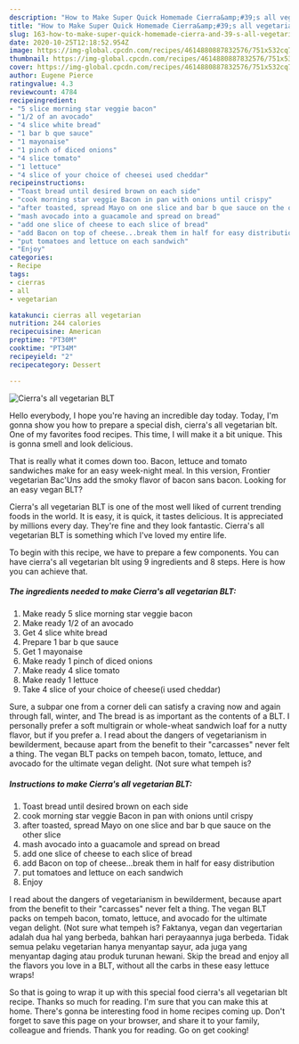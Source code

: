 ```yaml
---
description: "How to Make Super Quick Homemade Cierra&amp;#39;s all vegetarian  BLT"
title: "How to Make Super Quick Homemade Cierra&amp;#39;s all vegetarian  BLT"
slug: 163-how-to-make-super-quick-homemade-cierra-and-39-s-all-vegetarian-blt
date: 2020-10-25T12:18:52.954Z
image: https://img-global.cpcdn.com/recipes/4614880887832576/751x532cq70/cierras-all-vegetarian-blt-recipe-main-photo.jpg
thumbnail: https://img-global.cpcdn.com/recipes/4614880887832576/751x532cq70/cierras-all-vegetarian-blt-recipe-main-photo.jpg
cover: https://img-global.cpcdn.com/recipes/4614880887832576/751x532cq70/cierras-all-vegetarian-blt-recipe-main-photo.jpg
author: Eugene Pierce
ratingvalue: 4.3
reviewcount: 4784
recipeingredient:
- "5 slice morning star veggie bacon"
- "1/2 of an avocado"
- "4 slice white bread"
- "1 bar b que sauce"
- "1 mayonaise"
- "1 pinch of diced onions"
- "4 slice tomato"
- "1 lettuce"
- "4 slice of your choice of cheesei used cheddar"
recipeinstructions:
- "Toast bread until desired brown on each side"
- "cook morning star veggie Bacon in pan with onions until crispy"
- "after toasted, spread Mayo on one slice and bar b que sauce on the other slice"
- "mash avocado into a guacamole and spread on bread"
- "add one slice of cheese to each slice of bread"
- "add Bacon on top of cheese...break them in half for easy distribution"
- "put tomatoes and lettuce on each sandwich"
- "Enjoy"
categories:
- Recipe
tags:
- cierras
- all
- vegetarian

katakunci: cierras all vegetarian 
nutrition: 244 calories
recipecuisine: American
preptime: "PT30M"
cooktime: "PT34M"
recipeyield: "2"
recipecategory: Dessert

---
```



![Cierra&#39;s all vegetarian  BLT](https://img-global.cpcdn.com/recipes/4614880887832576/751x532cq70/cierras-all-vegetarian-blt-recipe-main-photo.jpg)

Hello everybody, I hope you're having an incredible day today. Today, I'm gonna show you how to prepare a special dish, cierra&#39;s all vegetarian  blt. One of my favorites food recipes. This time, I will make it a bit unique. This is gonna smell and look delicious.

That is really what it comes down too. Bacon, lettuce and tomato sandwiches make for an easy week-night meal. In this version, Frontier vegetarian Bac&#39;Uns add the smoky flavor of bacon sans bacon. Looking for an easy vegan BLT?

Cierra&#39;s all vegetarian  BLT is one of the most well liked of current trending foods in the world. It is easy, it is quick, it tastes delicious. It is appreciated by millions every day. They're fine and they look fantastic. Cierra&#39;s all vegetarian  BLT is something which I've loved my entire life.


To begin with this recipe, we have to prepare a few components. You can have cierra&#39;s all vegetarian  blt using 9 ingredients and 8 steps. Here is how you can achieve that.

<!--inarticleads1-->

##### The ingredients needed to make Cierra&#39;s all vegetarian  BLT:

1. Make ready 5 slice morning star veggie bacon
1. Make ready 1/2 of an avocado
1. Get 4 slice white bread
1. Prepare 1 bar b que sauce
1. Get 1 mayonaise
1. Make ready 1 pinch of diced onions
1. Make ready 4 slice tomato
1. Make ready 1 lettuce
1. Take 4 slice of your choice of cheese(i used cheddar)


Sure, a subpar one from a corner deli can satisfy a craving now and again through fall, winter, and The bread is as important as the contents of a BLT. I personally prefer a soft multigrain or whole-wheat sandwich loaf for a nutty flavor, but if you prefer a. I read about the dangers of vegetarianism in bewilderment, because apart from the benefit to their &#34;carcasses&#34; never felt a thing. The vegan BLT packs on tempeh bacon, tomato, lettuce, and avocado for the ultimate vegan delight. (Not sure what tempeh is? 

<!--inarticleads2-->

##### Instructions to make Cierra&#39;s all vegetarian  BLT:

1. Toast bread until desired brown on each side
1. cook morning star veggie Bacon in pan with onions until crispy
1. after toasted, spread Mayo on one slice and bar b que sauce on the other slice
1. mash avocado into a guacamole and spread on bread
1. add one slice of cheese to each slice of bread
1. add Bacon on top of cheese...break them in half for easy distribution
1. put tomatoes and lettuce on each sandwich
1. Enjoy


I read about the dangers of vegetarianism in bewilderment, because apart from the benefit to their &#34;carcasses&#34; never felt a thing. The vegan BLT packs on tempeh bacon, tomato, lettuce, and avocado for the ultimate vegan delight. (Not sure what tempeh is? Faktanya, vegan dan vegertarian adalah dua hal yang berbeda, bahkan hari perayaannya juga berbeda. Tidak semua pelaku vegetarian hanya menyantap sayur, ada juga yang menyantap daging atau produk turunan hewani. Skip the bread and enjoy all the flavors you love in a BLT, without all the carbs in these easy lettuce wraps! 

So that is going to wrap it up with this special food cierra&#39;s all vegetarian  blt recipe. Thanks so much for reading. I'm sure that you can make this at home. There's gonna be interesting food in home recipes coming up. Don't forget to save this page on your browser, and share it to your family, colleague and friends. Thank you for reading. Go on get cooking!
